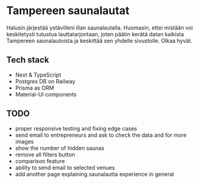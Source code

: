 # Tampereen saunalautat
Halusin järjestää ystävilleni illan saunalautalla. Huomasin, ettei mistään voi keskitetysti tutustua lauttatarjontaan, joten päätin kerätä datan kaikista Tampereen saunalautoista ja keskittää sen yhdelle sivustolle. Olkaa hyvät.

## Tech stack
- Next & TypeScript
- Postgres DB on Railway
- Prisma as ORM
- Material-UI components


## TODO
- proper responsive testing and fixing edge cases
- send email to entrepreneurs and ask to check the data and for more images
- show the number of hidden saunas
- remove all filters button
- comparison feature
- ability to send email to selected venues
- add another page explaining saunalautta experience in general